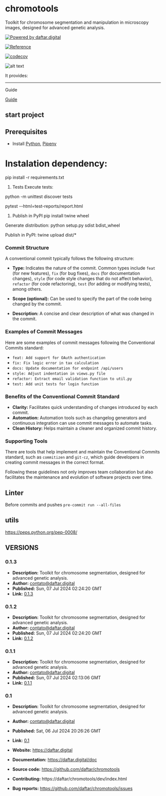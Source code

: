 # chromotools
Toolkit for chromosome segmentation and manipulation in microscopy images, designed for advanced genetic analysis.

[![Powered by daftar.digital](https://img.shields.io/badge/powered%20by-daftar.digital-orange.svg?style=flat&logo=gravatar)](https://daftar.digital)

[![Reference](https://img.shields.io/badge/Reference-Article%20PDF-blue)](https://raw.githubusercontent.com/daftar/chromotools/main/specs/wvc-2020/_WVC_2020__Rodrigo-J-R-Santos.pdf)


[![codecov](https://codecov.io/github/RodrigoSantosRodrigues/chromotools/graph/badge.svg?token=IGAGLZ49LI)](https://codecov.io/github/RodrigoSantosRodrigues/chromotools)

![alt text](https://codecov.io/github/RodrigoSantosRodrigues/chromotools/graphs/sunburst.svg?token=IGAGLZ49LI)


It provides:

----------------------

Guide

[Guide](https://opensource.guide/how-to-contribute/)


## start project

## Prerequisites
  - Install [Python](https://www.python.org/downloads/), [Pipenv](https://docs.pipenv.org/)

# Instalation dependency:

pip install -r requirements.txt


1. Tests
Execute tests:

python -m unittest discover tests

pytest --html=test-reports/report.html


1. Publish in PyPI
pip install twine wheel


Generate distribution:
python setup.py sdist bdist_wheel


Publish in PyPI:
twine upload dist/*


### Commit Structure
A conventional commit typically follows the following structure:


- **Type:** Indicates the nature of the commit. Common types include `feat` (for new features), `fix` (for bug fixes), `docs` (for documentation changes), `style` (for code style changes that do not affect behavior), `refactor` (for code refactoring), `test` (for adding or modifying tests), among others.

- **Scope (optional):** Can be used to specify the part of the code being changed by the commit.

- **Description:** A concise and clear description of what was changed in the commit.

### Examples of Commit Messages

Here are some examples of commit messages following the Conventional Commits standard:

- `feat: Add support for OAuth authentication`
- `fix: Fix logic error in tax calculation`
- `docs: Update documentation for endpoint /api/users`
- `style: Adjust indentation in views.py file`
- `refactor: Extract email validation function to util.py`
- `test: Add unit tests for login function`

### Benefits of the Conventional Commit Standard

- **Clarity:** Facilitates quick understanding of changes introduced by each commit.
- **Automation:** Automation tools such as changelog generators and continuous integration can use commit messages to automate tasks.
- **Clean History:** Helps maintain a cleaner and organized commit history.

### Supporting Tools

There are tools that help implement and maintain the Conventional Commits standard, such as `commitizen` and `git-cz`, which guide developers in creating commit messages in the correct format.

Following these guidelines not only improves team collaboration but also facilitates the maintenance and evolution of software projects over time.

## Linter
Before commits and pushes
`pre-commit run --all-files`

## utils

https://peps.python.org/pep-0008/


## VERSIONS

### 0.1.3
- **Description:** Toolkit for chromosome segmentation, designed for advanced genetic analysis.
- **Author:** contato@daftar.digital
- **Published:** Sun, 07 Jul 2024 02:24:20 GMT
- **Link:** [0.1.3](https://pypi.org/project/chromotools/0.1.3/)

### 0.1.2
- **Description:** Toolkit for chromosome segmentation, designed for advanced genetic analysis.
- **Author:** contato@daftar.digital
- **Published:** Sun, 07 Jul 2024 02:24:20 GMT
- **Link:** [0.1.2](https://pypi.org/project/chromotools/0.1.2/)

### 0.1.1
- **Description:** Toolkit for chromosome segmentation, designed for advanced genetic analysis.
- **Author:** contato@daftar.digital
- **Published:** Sun, 07 Jul 2024 02:13:06 GMT
- **Link:** [0.1.1](https://pypi.org/project/chromotools/0.1.1/)

### 0.1
- **Description:** Toolkit for chromosome segmentation, designed for advanced genetic analysis.
- **Author:** contato@daftar.digital
- **Published:** Sat, 06 Jul 2024 20:26:26 GMT
- **Link:** [0.1](https://pypi.org/project/chromotools/0.1/)

- **Website:** https://daftar.digital
- **Documentation:** https://daftar.digital/doc
- **Source code:** https://github.com/daftar/chromotools
- **Contributing:** https://daftar/chromotools/dev/index.html
- **Bug reports:** https://github.com/daftar/chromotools/issues
